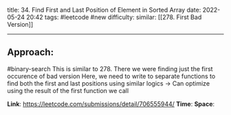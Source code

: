 title: 34. Find First and Last Position of Element in Sorted Array
date: 2022-05-24 20:42
tags: #leetcode #new
difficulty:
similar: [[278. First Bad Version]]

---
## Approach:
#binary-search 
This is similar to 278. 
There we were finding just the first occurence of bad version
Here, we need to write to separate functions to find both the first and last positions using similar logics
-> Can optimize using the result of the first function we call

**Link**: https://leetcode.com/submissions/detail/706555944/
**Time**:
**Space**: